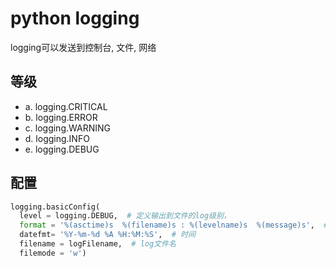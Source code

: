 # python logging 
logging可以发送到控制台, 文件, 网络

## 等级
- a. logging.CRITICAL
- b. logging.ERROR
- c. logging.WARNING
- d. logging.INFO
- e. logging.DEBUG


## 配置
```python
logging.basicConfig(
  level = logging.DEBUG,  # 定义输出到文件的log级别，
  format = '%(asctime)s  %(filename)s : %(levelname)s  %(message)s',  # 定义输出log的格式
  datefmt= '%Y-%m-%d %A %H:%M:%S',  # 时间
  filename = logFilename,  # log文件名
  filemode = 'w')   
```

